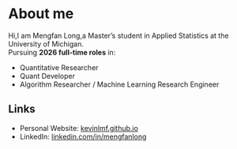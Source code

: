# About me

Hi,I am Mengfan Long,a Master’s student in Applied Statistics at the University of Michigan.  
Pursuing **2026 full-time roles** in:  
- Quantitative Researcher  
- Quant Developer
- Algorithm Researcher / Machine Learning Research Engineer
 

## Links
- Personal Website: [kevinlmf.github.io](https://kevinlmf.github.io)  
- LinkedIn: [linkedin.com/in/mengfanlong](https://www.linkedin.com/in/mengfanlong)






